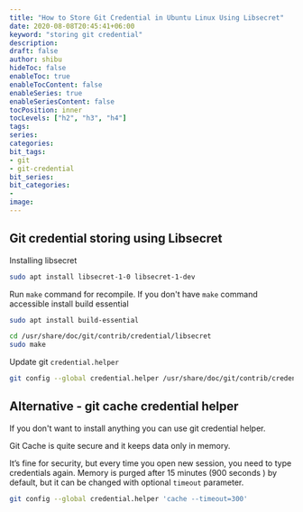 ```yaml
---
title: "How to Store Git Credential in Ubuntu Linux Using Libsecret"
date: 2020-08-08T20:45:41+06:00
keyword: "storing git credential"
description:
draft: false
author: shibu
hideToc: false
enableToc: true
enableTocContent: false
enableSeries: true
enableSeriesContent: false
tocPosition: inner
tocLevels: ["h2", "h3", "h4"]
tags:
series:
categories:
bit_tags:
- git
- git-credential
bit_series:
bit_categories:
-
image:
---
```


## Git credential storing using Libsecret

Installing libsecret

~~~bash
sudo apt install libsecret-1-0 libsecret-1-dev
~~~



Run `make` command for recompile. If you don't have `make`  command accessible install build essential 

~~~bash
sudo apt install build-essential
~~~

~~~bash     
cd /usr/share/doc/git/contrib/credential/libsecret
sudo make
~~~

Update git `credential.helper`

~~~bash        
git config --global credential.helper /usr/share/doc/git/contrib/credential/libsecret/git-credential-libsecret
~~~


## Alternative - git cache credential helper

If you don't want to install anything you can use git credential helper. 

Git Cache is quite secure and it  keeps data only in memory.   

It’s fine for security, but every time you open new session, you need to type credentials again. Memory is purged after 15 minutes (900 seconds ) by default, but it can be changed with optional `timeout` parameter.

~~~bash
git config --global credential.helper 'cache --timeout=300'
~~~




<!-- ref: https://www.softwaredeveloper.blog/git-credential-storage-libsecret -->


